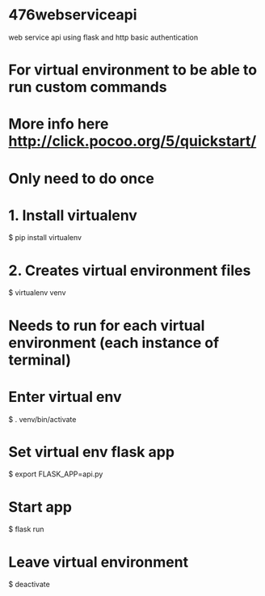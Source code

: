 # 476webserviceapi
web service api using flask and http basic authentication

# For virtual environment to be able to run custom commands
# More info here http://click.pocoo.org/5/quickstart/
# Only need to do once
# 1. Install virtualenv
  $ pip install virtualenv
# 2. Creates virtual environment files
  $ virtualenv venv

# Needs to run for each virtual environment (each instance of terminal)
# Enter virtual env
  $ . venv/bin/activate
# Set virtual env flask app
  $ export FLASK_APP=api.py
# Start app
  $ flask run
# Leave virtual environment
  $ deactivate
